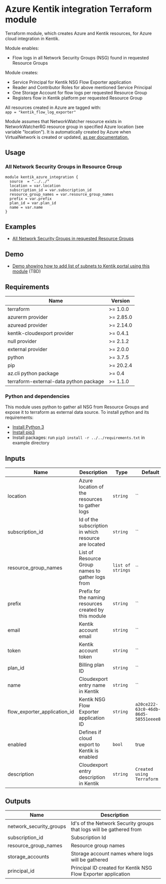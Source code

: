 # Azure Kentik integration Terraform module

Terraform module, which creates Azure and Kentik resources, for Azure cloud integration in Kentik.

Module enables:
* Flow logs in all Network Security Groups (NSG) found in requested Resource Groups

Module creates:
* Service Principal for Kentik NSG Flow Exporter application
* Reader and Contributor Roles for above mentioned Service Principal
* One Storage Account for flow logs per requested Resource Group
* Registers flow in Kentik platform per requested Resource Group

All resources created in Azure are tagged with:  
`app = "kentik_flow_log_exporter"`  

Module assumes that NetworkWatcher resource exists in NetworkWatcherRG resource group in specified Azure location (see variable "location"). It is automatically created by Azure when VirtualNetwork is created or updated, [as per documentation.](https://docs.microsoft.com/en-us/azure/network-watcher/network-watcher-create)

## Usage

### All Network Security Groups in Resource Group

```hcl
module kentik_azure_integration {
  source  = "../../"
  location = var.location
  subscription_id = var.subscription_id
  resource_group_names = var.resource_group_names
  prefix = var.prefix
  plan_id = var.plan_id
  name = var.name
}
```

## Examples

* [All Network Security Groups in requested Resource Groups](examples/all_nsg)

## Demo
* [Demo showing how to add list of subnets to Kentik portal using this module](demo) (TBD)

## Requirements

| Name | Version |
|------|---------|
| terraform | >= 1.0.0 |
| azurerm provider | >= 2.85.0 |
| azuread provider | >= 2.14.0 |
| kentik-cloudexport provider | >= 0.4.1 |
| null provider | >= 2.1.2 |
| external provider | >= 2.0.0 |
| python | >= 3.7.5 |
| pip | >= 20.2.4 |
| az.cli python package | >= 0.4 |
| terraform-external-data python package | >= 1.1.0 |

### Python and dependencies

This module uses python to gather all NSG from Resource Groups and expose it to terraform as external data source.
To install python and its requirements:
* [Install Python 3](https://docs.python.org/3/using/index.html)
* [Install pip3](https://pip.pypa.io/en/stable/installing/)
* Install packages: run `pip3 install -r ../../requirements.txt` in example directory

## Inputs

| Name | Description | Type | Default | Required |
|------|-------------|------|---------|:--------:|
| location | Azure location of the resources to gather logs | `string` | `` | yes |
| subscription_id | Id of the subscription in which resource are located | `string` | `` | yes |
| resource_group_names | List of Resource Group names to gather logs from | `list of strings` | `` | yes |
| prefix| Prefix for the naming resources created by this module | `string` | `` | yes |
| email | Kentik account email | `string` | `` | yes |
| token | Kentik account token | `string` | `` | yes |
| plan_id | Billing plan ID | `string` | `` | yes |
| name | Cloudexport entry name in Kentik | `string` | `` | yes |
| flow_exporter_application_id | Kentik NSG Flow Exporter application ID | `string` | `a20ce222-63c0-46db-86d5-58551eeee89f` | no |
| enabled | Defines if cloud export to Kentik is enabled | `bool` | true | no |
| description | Cloudexport entry description in Kentik | `string` | `Created using Terraform` | no |


## Outputs

| Name | Description |
|------|-------------|
| network_security_groups | Id's of the Network Security groups that logs will be gathered from |
| subscription_id | Subscription Id |
| resource_group_names | Resource group names |
| storage_accounts | Storage account names where logs will be gathered |
| principal_id | Principal ID created for Kentik NSG Flow Exporter application |